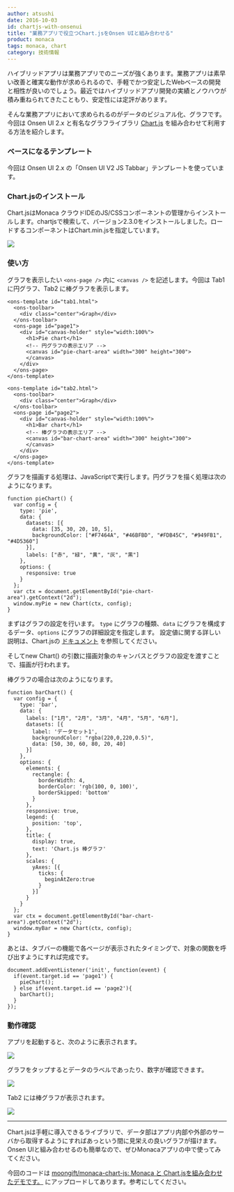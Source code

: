 ```yaml
---
author: atsushi
date: 2016-10-03
id: chartjs-with-onsenui
title: "業務アプリで役立つChart.jsをOnsen UIと組み合わせる"
product: monaca
tags: monaca, chart
category: 技術情報
---
```


ハイブリッドアプリは業務アプリでのニーズが強くあります。業務アプリは素早い改善と確実な動作が求められるので、手軽でかつ安定したWebベースの開発と相性が良いのでしょう。最近ではハイブリッドアプリ開発の実績とノウハウが積み重ねられてきたこともり、安定性には定評があります。

そんな業務アプリにおいて求められるのがデータのビジュアル化、グラフです。今回は Onsen UI 2.x と有名なグラフライブラリ [Chart.js](http://www.chartjs.org/) を組み合わせて利用する方法を紹介します。

### ベースになるテンプレート

今回は Onsen UI 2.x の「Onsen UI V2 JS Tabbar」テンプレートを使っています。

### Chart.jsのインストール

Chart.jsはMonaca クラウドIDEのJS/CSSコンポーネントの管理からインストールします。chartjsで検索して、バージョン2.3.0をインストールしました。ロードするコンポーネントはChart.min.jsを指定しています。

![](/blog/content/images/2016/Oct/chartjs-4.png)

### 使い方

グラフを表示したい `<ons-page />` 内に `<canvas />` を記述します。今回は Tab1 に円グラフ、Tab2 に棒グラフを表示します。

```
<ons-template id="tab1.html">
  <ons-toolbar>
    <div class="center">Graph</div>
  </ons-toolbar>
  <ons-page id="page1">
    <div id="canvas-holder" style="width:100%">
      <h1>Pie chart</h1>
      <!-- 円グラフの表示エリア -->
      <canvas id="pie-chart-area" width="300" height="300">
      </canvas>
    </div>
  </ons-page>
</ons-template>

<ons-template id="tab2.html">
  <ons-toolbar>
    <div class="center">Graph</div>
  </ons-toolbar>
  <ons-page id="page2">
    <div id="canvas-holder" style="width:100%">
      <h1>Bar chart</h1>
      <!-- 棒グラフの表示エリア -->
      <canvas id="bar-chart-area" width="300" height="300">
      </canvas>
    </div>
  </ons-page>
</ons-template>
```

グラフを描画する処理は、JavaScriptで実行します。円グラフを描く処理は次のようになります。

```
function pieChart() {
  var config = {
    type: 'pie',
    data: {
      datasets: [{
        data: [35, 30, 20, 10, 5],
        backgroundColor: ["#F7464A", "#46BFBD", "#FDB45C", "#949FB1", "#4D5360"]
      }],
      labels: ["赤", "緑", "黄", "灰", "黒"]
    },
    options: {
      responsive: true
    }
  };
  var ctx = document.getElementById("pie-chart-area").getContext("2d");
  window.myPie = new Chart(ctx, config);
}
```

まずはグラフの設定を行います。
`type` にグラフの種類、`data` にグラフを構成するデータ、`options` にグラフの詳細設定を指定します。
設定値に関する詳しい説明は、Chart.jsの [ドキュメント](http://www.chartjs.org/docs/) を参照してください。

そしてnew Chart() の引数に描画対象のキャンバスとグラフの設定を渡すことで、描画が行われます。


棒グラフの場合は次のようになります。

```
function barChart() {
  var config = {
    type: 'bar',
    data: {
      labels: ["1月", "2月", "3月", "4月", "5月", "6月"],
      datasets: [{
        label: 'データセット1',
        backgroundColor: "rgba(220,0,220,0.5)",
        data: [50, 30, 60, 80, 20, 40]
      }]
    },
    options: {
      elements: {
        rectangle: {
          borderWidth: 4,
          borderColor: 'rgb(100, 0, 100)',
          borderSkipped: 'bottom'
        }
      },
      responsive: true,
      legend: {
        position: 'top',
      },
      title: {
        display: true,
        text: 'Chart.js 棒グラフ'
      },
      scales: {
        yAxes: [{
          ticks: {
            beginAtZero:true
          }
        }]
      }
    }
  };
  var ctx = document.getElementById("bar-chart-area").getContext("2d");
  window.myBar = new Chart(ctx, config);  
}
```

あとは、タブバーの機能で各ページが表示されたタイミングで、対象の関数を呼び出すようにすれば完成です。

```
document.addEventListener('init', function(event) {
  if(event.target.id == 'page1') {
    pieChart();
  } else if(event.target.id == 'page2'){
    barChart();
  }
});
```


### 動作確認

アプリを起動すると、次のように表示されます。

![](/blog/content/images/2016/Oct/chartjs-1.png)

グラフをタップするとデータのラベルであったり、数字が確認できます。

![](/blog/content/images/2016/Oct/chartjs-2.png)

Tab2 には棒グラフが表示されます。

![](/blog/content/images/2016/Oct/chartjs-3.png)


----

Chart.jsは手軽に導入できるライブラリで、データ部はアプリ内部や外部のサーバから取得するようにすればあっという間に見栄えの良いグラフが描けます。Onsen UIと組み合わせるのも簡単なので、ぜひMonacaアプリの中で使ってみてください。

今回のコードは [moongift/monaca-chart-js: Monaca と Chart.jsを組み合わせたデモです。](https://github.com/moongift/monaca-chart-js) にアップロードしてあります。参考にしてください。
